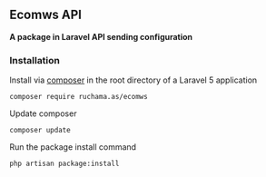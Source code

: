 ## Ecomws API ##
**A package in Laravel API sending configuration**


### Installation ###

Install via [composer](http://getcomposer.org) in the root directory of a Laravel 5 application

    composer require ruchama.as/ecomws

Update composer

	composer update

Run the package install command

	php artisan package:install
